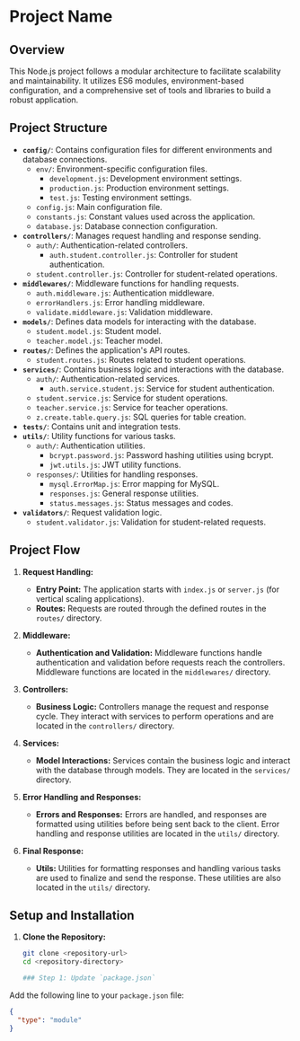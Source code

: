 # Project Name

## Overview

This Node.js project follows a modular architecture to facilitate scalability and maintainability. It utilizes ES6 modules, environment-based configuration, and a comprehensive set of tools and libraries to build a robust application.

## Project Structure

- **`config/`**: Contains configuration files for different environments and database connections.
  - `env/`: Environment-specific configuration files.
    - `development.js`: Development environment settings.
    - `production.js`: Production environment settings.
    - `test.js`: Testing environment settings.
  - `config.js`: Main configuration file.
  - `constants.js`: Constant values used across the application.
  - `database.js`: Database connection configuration.
- **`controllers/`**: Manages request handling and response sending.
  - `auth/`: Authentication-related controllers.
    - `auth.student.controller.js`: Controller for student authentication.
  - `student.controller.js`: Controller for student-related operations.
- **`middlewares/`**: Middleware functions for handling requests.
  - `auth.middleware.js`: Authentication middleware.
  - `errorHandlers.js`: Error handling middleware.
  - `validate.middleware.js`: Validation middleware.
- **`models/`**: Defines data models for interacting with the database.
  - `student.model.js`: Student model.
  - `teacher.model.js`: Teacher model.
- **`routes/`**: Defines the application's API routes.
  - `student.routes.js`: Routes related to student operations.
- **`services/`**: Contains business logic and interactions with the database.
  - `auth/`: Authentication-related services.
    - `auth.service.student.js`: Service for student authentication.
  - `student.service.js`: Service for student operations.
  - `teacher.service.js`: Service for teacher operations.
  - `z.create.table.query.js`: SQL queries for table creation.
- **`tests/`**: Contains unit and integration tests.
- **`utils/`**: Utility functions for various tasks.
  - `auth/`: Authentication utilities.
    - `bcrypt.password.js`: Password hashing utilities using bcrypt.
    - `jwt.utils.js`: JWT utility functions.
  - `responses/`: Utilities for handling responses.
    - `mysql.ErrorMap.js`: Error mapping for MySQL.
    - `responses.js`: General response utilities.
    - `status.messages.js`: Status messages and codes.
- **`validators/`**: Request validation logic.
  - `student.validator.js`: Validation for student-related requests.


## Project Flow

1. **Request Handling:**
   - **Entry Point:** The application starts with `index.js` or `server.js` (for vertical scaling applications).
   - **Routes:** Requests are routed through the defined routes in the `routes/` directory.

2. **Middleware:**
   - **Authentication and Validation:** Middleware functions handle authentication and validation before requests reach the controllers. Middleware functions are located in the `middlewares/` directory.

3. **Controllers:**
   - **Business Logic:** Controllers manage the request and response cycle. They interact with services to perform operations and are located in the `controllers/` directory.

4. **Services:**
   - **Model Interactions:** Services contain the business logic and interact with the database through models. They are located in the `services/` directory.

5. **Error Handling and Responses:**
   - **Errors and Responses:** Errors are handled, and responses are formatted using utilities before being sent back to the client. Error handling and response utilities are located in the `utils/` directory.

6. **Final Response:**
   - **Utils:** Utilities for formatting responses and handling various tasks are used to finalize and send the response. These utilities are also located in the `utils/` directory.

## Setup and Installation

1. **Clone the Repository:**

   ```bash
   git clone <repository-url>
   cd <repository-directory>

   ### Step 1: Update `package.json`

Add the following line to your `package.json` file:

```json
{
  "type": "module"
}